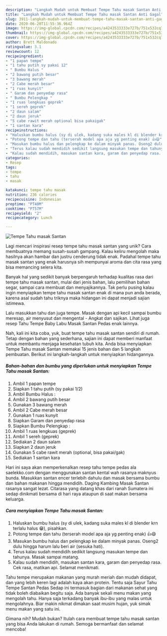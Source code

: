 ```yaml
---
description: "Langkah Mudah untuk Membuat Tempe Tahu masak Santan Anti Gagal"
title: "Langkah Mudah untuk Membuat Tempe Tahu masak Santan Anti Gagal"
slug: 3911-langkah-mudah-untuk-membuat-tempe-tahu-masak-santan-anti-gagal
date: 2020-06-20T11:55:36.964Z
image: https://img-global.cpcdn.com/recipes/a4243533333e727b/751x532cq70/tempe-tahu-masak-santan-foto-resep-utama.jpg
thumbnail: https://img-global.cpcdn.com/recipes/a4243533333e727b/751x532cq70/tempe-tahu-masak-santan-foto-resep-utama.jpg
cover: https://img-global.cpcdn.com/recipes/a4243533333e727b/751x532cq70/tempe-tahu-masak-santan-foto-resep-utama.jpg
author: Brett Maldonado
ratingvalue: 3.1
reviewcount: 12
recipeingredient:
- "1 papan tempe"
- "1 tahu putih sy pakai 12"
- " Bumbu Halus "
- "2 bawang putih besar"
- "3 bawang merah"
- "2 Cabe merah besar"
- "1 ruas kunyit"
- " Garam dan penyedap rasa"
- " Bumbu Pelengkap "
- "1 ruas lengkuas geprek"
- "1 sereh geprek"
- "2 daun salam"
- "2 daun jeruk"
- "5 cabe rawit merah optional bisa pakaigak"
- "1 santan kara"
recipeinstructions:
- "Haluskan bumbu halus (sy di ulek, kadang suka males kl di blender krn terlalu halus 😁), pisahkan."
- "Potong tempe dan tahu (terserah model apa aja yg penting enak) 👍😄"
- "Masukan bumbu halus dan pelengkap ke dalam minyak panas. Oseng2 dulu hingga harum lalu beri air (sesuka hati)."
- "Terus kalau sudah mendidih sedikit langsung masukan tempe dan tahunya. Masak sampai matang."
- "Kalau sudah mendidih, masukan santan kara, garam dan penyedap rasa. Cek rasa, matikan api. Selamat menikmati."
categories:
- Resep
tags:
- tempe
- tahu
- masak

katakunci: tempe tahu masak 
nutrition: 236 calories
recipecuisine: Indonesian
preptime: "PT40M"
cooktime: "PT57M"
recipeyield: "2"
recipecategory: Lunch

---
```



![Tempe Tahu masak Santan](https://img-global.cpcdn.com/recipes/a4243533333e727b/751x532cq70/tempe-tahu-masak-santan-foto-resep-utama.jpg)

Lagi mencari inspirasi resep tempe tahu masak santan yang unik? Cara membuatnya memang susah-susah gampang. Kalau keliru mengolah maka hasilnya akan hambar dan justru cenderung tidak enak. Padahal tempe tahu masak santan yang enak harusnya sih mempunyai aroma dan cita rasa yang bisa memancing selera kita.

Banyak hal yang sedikit banyak berpengaruh terhadap kualitas rasa dari tempe tahu masak santan, mulai dari jenis bahan, lalu pemilihan bahan segar, sampai cara membuat dan menyajikannya. Tak perlu pusing kalau ingin menyiapkan tempe tahu masak santan enak di mana pun anda berada, karena asal sudah tahu triknya maka hidangan ini dapat menjadi sajian istimewa.

Lalu masukkan tahu dan juga tempe. Masak dengan api kecil sampai bumbu meresap, air menyusut dan mengental - Angkat dan sajikan. Lihat juga resep Tahu Tempe Baby Labu Masak Santan Pedas enak lainnya.


Nah, kali ini kita coba, yuk, buat tempe tahu masak santan sendiri di rumah. Tetap dengan bahan yang sederhana, sajian ini dapat memberi manfaat untuk membantu menjaga kesehatan tubuh kita. Anda bisa menyiapkan Tempe Tahu masak Santan memakai 15 jenis bahan dan 5 langkah pembuatan. Berikut ini langkah-langkah untuk menyiapkan hidangannya.

<!--inarticleads1-->

##### Bahan-bahan dan bumbu yang diperlukan untuk menyiapkan Tempe Tahu masak Santan:

1. Ambil 1 papan tempe
1. Siapkan 1 tahu putih (sy pakai 1/2)
1. Ambil  Bumbu Halus :
1. Ambil 2 bawang putih besar
1. Gunakan 3 bawang merah
1. Ambil 2 Cabe merah besar
1. Gunakan 1 ruas kunyit
1. Siapkan  Garam dan penyedap rasa
1. Siapkan  Bumbu Pelengkap :
1. Ambil 1 ruas lengkuas (geprek)
1. Ambil 1 sereh (geprek)
1. Sediakan 2 daun salam
1. Siapkan 2 daun jeruk
1. Gunakan 5 cabe rawit merah (optional, bisa pakai/gak)
1. Sediakan 1 santan kara


Hari ini saya akan memperkenalkan resep tahu tempe pedas ala saelekko.com dengan menggunakan santan kental wah rasanya maknyus bunda. Masukkan santan encer terlebih dahulu dan masak bersama bumbu dan bahan makanan hingga mendidih. Daging Kambing Masak Santan rasanya sangat lezat. Citarasa yang datang khas dari ranah Sumatera ini sedap dinikmati bersama di hari raya ataupun di saat makan bersama keluarga. 

<!--inarticleads2-->

##### Cara menyiapkan Tempe Tahu masak Santan:

1. Haluskan bumbu halus (sy di ulek, kadang suka males kl di blender krn terlalu halus 😁), pisahkan.
1. Potong tempe dan tahu (terserah model apa aja yg penting enak) 👍😄
1. Masukan bumbu halus dan pelengkap ke dalam minyak panas. Oseng2 dulu hingga harum lalu beri air (sesuka hati).
1. Terus kalau sudah mendidih sedikit langsung masukan tempe dan tahunya. Masak sampai matang.
1. Kalau sudah mendidih, masukan santan kara, garam dan penyedap rasa. Cek rasa, matikan api. Selamat menikmati.


Tahu tempe merupakan makanan yang murah meriah dan mudah didapat, dan yang lebih keren lagi adalah kaya akan protein. Tentu saja Sayur Tahu Tempe Santan Pedas Sedap ini termasuk bagian dari makanan sehat yang tidak boleh diabaikan begitu saja. Ada banyak sekali menu makan yang mengolah tahu. Hanya saja terkadang banyak ibu-ibu yang malas untuk mengolahnya. Biar makin nikmat dimakan saat musim hujan, yuk simak menu makan yang satu ini. 

Gimana nih? Mudah bukan? Itulah cara membuat tempe tahu masak santan yang bisa Anda lakukan di rumah. Semoga bermanfaat dan selamat mencoba!
